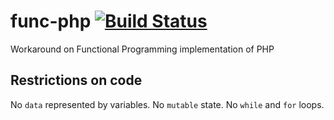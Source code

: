 func-php [![Build Status](https://api.travis-ci.org/bhaskarsaraogi/func-php.svg?branch=master)](https://travis-ci.org/bhaskarsaraogi/func-php)
========

Workaround on Functional Programming implementation of PHP

## Restrictions on code

No ```data``` represented by variables.
No ```mutable``` state.
No ```while``` and ```for``` loops.
